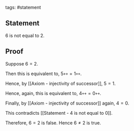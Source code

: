 tags: #statement

## Statement

6 is not equal to 2.

## Proof

Suppose $6 = 2$.

Then this is equivalent to, $5\texttt{++} = 1\texttt{++}$.

Hence, by [[Axiom - injectivity of successor]], $5 = 1$.

Hence, again, this is equivalent to, $4\texttt{++} = 0\texttt{++}$.

Finally, by [[Axiom - injectivity of successor]] again, $4 = 0$.

This contradicts [[Statement - 4 is not equal to 0]].

Therefore, $6 = 2$ is false. Hence $6 \neq 2$ is true.

